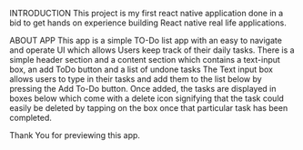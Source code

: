INTRODUCTION
This project is my first react native application done in a bid to get hands on experience building React native real life applications.

ABOUT APP
This app is a simple TO-Do list app with an easy to navigate and operate UI which allows Users keep track of their daily tasks. 
There is a simple header section and a content section which contains a text-input box, an add ToDo button and a list of undone tasks
The Text input box allows users to type in their tasks and add them to the list below by pressing the Add To-Do button.
Once added, the tasks are displayed in boxes below which come with a delete icon signifying that the task could easily be deleted by tapping on the box once that particular task has been completed.

Thank You for previewing this app.

